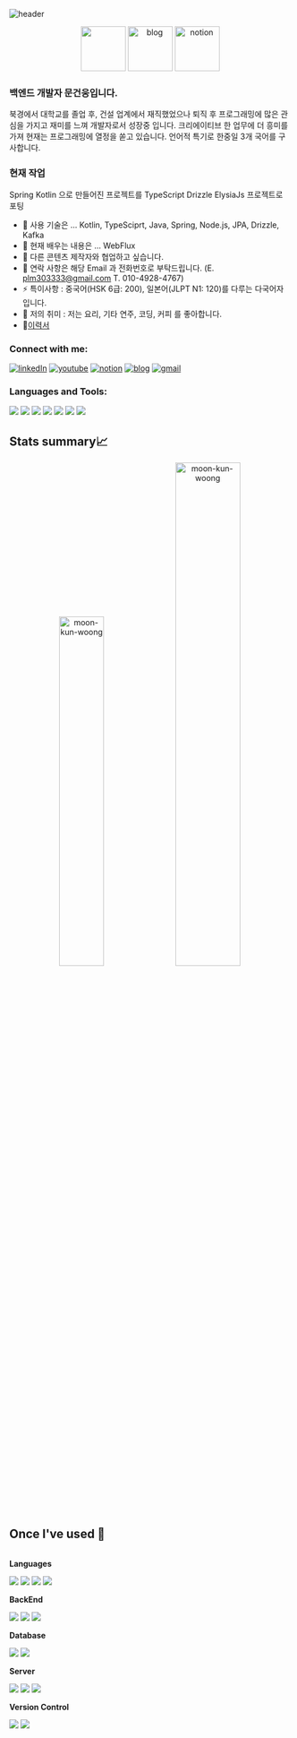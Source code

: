 ![header](https://capsule-render.vercel.app/api?type=waving&color=auto&height=200&section=header&text=Moon%20Kunwoong&fontSize=80)

<center>
<a href="https://www.linkedin.com/in/moon-kunwoong-takeo" target="_blank"><img src="https://cdn2.iconfinder.com/data/icons/social-media-2199/64/social_media_isometric_14-linkedin-512.png" height="80px" width="80px"></a> 
<a href="https://relic-clavicle-748.notion.site/5f17406f82c1483896e8cd521a4675f4" target="_blank"><img src="https://img.icons8.com/color/150/000000/blog.png" alt="blog" height="80px" width="80px"></a>
<a href="https://relic-clavicle-748.notion.site/530b55c5d3224ad1a6d01fabebe46648?v=ee898c0879b645919ebafd4f80d30ab3" target="_blank"><img src="https://img.icons8.com/color/150/000000/notion.png" alt="notion" height="80px" width="80px"></a>
</center>


### 백엔드 개발자 문건웅입니다. 
북경에서 대학교를 졸업 후, 건설 업계에서 재직했었으나 퇴직 후 프로그래밍에 많은 관심을 가지고 재미를 느껴 개발자로서 성장중 입니다. 크리에이티브 한 업무에 더 흥미를 가져 현재는 프로그래밍에 열정을 쏟고 있습니다. 언어적 특기로 한중일 3개 국어를 구사합니다. 
### 현재 작업
Spring Kotlin 으로 만들어진 프로젝트를 TypeScript Drizzle ElysiaJs 프로젝트로 포팅


- 🔭 사용 기술은 ... Kotlin, TypeSciprt, Java, Spring, Node.js, JPA, Drizzle, Kafka
- 🌱 현재 배우는 내용은 ... WebFlux
- 👯 다른 콘텐츠 제작자와 협업하고 싶습니다.
- 💬 연락 사항은 해당 Email 과 전화번호로 부탁드립니다. (E. plm303333@gmail.com  T. 010-4928-4767)
- ⚡ 특이사항 : 중국어(HSK 6급: 200), 일본어(JLPT N1: 120)를 다루는 다국어자 입니다.
- 🎸 저의 취미 : 저는 요리, 기타 연주, 코딩, 커피 를 좋아합니다.
- 📝[이력서](https://relic-clavicle-748.notion.site/5f17406f82c1483896e8cd521a4675f4)



### Connect with me:

<p align="left">  
<a href="https://www.linkedin.com/in/moon-kunwoong-takeo" target="blank"><img src="https://img.icons8.com/color/35/000000/linkedin.png" alt="linkedIn"/></a>
<a href="https://www.youtube.com/channel/UC5JOLz8OenP-eNGQ3HhUJ-A" target="blank"><img src="https://img.icons8.com/color/35/000000/youtube-play.png" alt="youtube"/></a>
<a href="https://relic-clavicle-748.notion.site/530b55c5d3224ad1a6d01fabebe46648?v=ee898c0879b645919ebafd4f80d30ab3" target="blank"><img src="https://img.icons8.com/color/35/000000/notion.png" alt="notion"/></a>
<a href="https://relic-clavicle-748.notion.site/5f17406f82c1483896e8cd521a4675f4" target="blank"><img size=2 src="https://img.icons8.com/color/35/000000/blog.png" alt="blog"/></a>
<a href="mailto:moonkunwoong.sam@gmail.com" target="blank"><img src="https://img.icons8.com/color/35/000000/gmail.png" alt="gmail"/></a>
</p>

### Languages and Tools:

<p>
<img src="https://img.icons8.com/color/35/000000/kotlin">  
<img src="https://img.icons8.com/color/35/spring-logo.png"/> 
<img src="https://img.icons8.com/color/35/typescript.png"/> 
<img src="https://img.icons8.com/color/35/000000/nodejs.png"/>
<img src="https://img.icons8.com/color/35/000000/nestjs.png"/>
<img src="https://img.icons8.com/color/35/000000/python.png">
<img src="https://img.icons8.com/color/35/000000/git.png"/> 
</p>

## Stats summary📈

<p align="center"> 
<img width="40%" src="https://github-readme-stats.vercel.app/api/top-langs?username=moon-kun-woong&show_icons=true&theme=dracula&title_color=ff8000&text_color=ffffff&bg_color=6a6a6a&locale=en&layout=compact&hide_border=true" alt="moon-kun-woong" /> 
<img width="48%" src="https://github-readme-stats.vercel.app/api?username=moon-kun-woong&show_icons=true&theme=dracula&title_color=ff8000&text_color=ffffff&bg_color=6a6a6a&locale=en&hide_border=true" alt="moon-kun-woong" />

##  Once I've used 🔨
<div style="display:flex; flex-direction:column; align-items:flex-start;">
    <!-- Languages -->
    <p><strong>Languages</strong></p>
    <div>
        <img src="https://img.shields.io/badge/Kotlin-7F52FF.svg?style=for-the-badge&logo=Kotlin&logoColor=white"> 
        <img src="https://img.shields.io/badge/TypeScript-3776AB?style=for-the-badge&logo=typescript&logoColor=white">
        <img src="https://img.shields.io/badge/Java-FF7F00?style=for-the-badge&logo=java&logoColor=white">
        <img src="https://img.shields.io/badge/Python-3776AB?style=for-the-badge&logo=python&logoColor=white">
    </div>
    <!-- BackEnd -->
    <p><strong>BackEnd</strong></p>
    <div>
        <img src="https://img.shields.io/badge/Spring Boot-6DB33F?style=flat-square&logo=spring-boot&logoColor=white">
        <img src="https://img.shields.io/badge/Node.js-339933?style=flat-square&logo=node.js&logoColor=white">
        <img src="https://img.shields.io/badge/Nest.js-FF0000?style=flat-square&logo=nestjs&logoColor=white">
    </div>
    <!-- Database -->
    <p><strong>Database</strong></p>
    <div>
        <img src="https://img.shields.io/badge/mysql-4479A1?style=flat-square&logo=mysql&logoColor=white"> 
        <img src="https://img.shields.io/badge/postgreSQL-FFCA28?style=flat-square&logo=postgreSQL&logoColor=black">
    </div>
    <!-- Server -->
    <p><strong>Server</strong></p>
    <div>
        <img src="https://img.shields.io/badge/Cloudflare-9B111E?style=flat-square&logo=cloudflare&logoColor=red"> 
        <img src="https://img.shields.io/badge/Amazon AWS-232F3E?style=flat-square&logo=Amazon Web Services&logoColor=white"> 
        <img src="https://img.shields.io/badge/Docker-2496ED?style=flat-square&logo=docker&logoColor=black">
    </div>
    <!-- Version Control -->
    <p><strong>Version Control</strong></p>
    <div>
        <img src="https://img.shields.io/badge/Git-F05032?style=flat-square&logo=git&logoColor=white">
        <img src="https://img.shields.io/badge/GitHub-181717?style=flat-square&logo=github&logoColor=white">
    </div>
</div>
<br>
</div>
